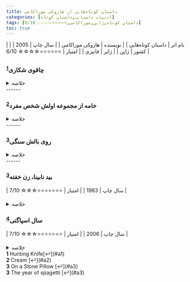 ```yaml
---
title: داستان‌ کوتاه‌هایی از هاروکی موراکامی
categories: [ادبیات داستانی,داستان کوتاه]
tags: [داستان کوتاه,ژاپن,موراکامی,⭐⭐⭐⭐⭐⭐☆☆☆☆ 6/10]
toc: true
---
```



| نام اثر | داستان‌ کوتاه‌هایی |
| نویسنده | هاروکی موراکامی |
| سال چاپ | 2005 |
| کشور | ژاپن |
| ژانر | فانتزی |
| امتیاز | ⭐⭐⭐⭐⭐⭐☆☆☆☆ 6/10 |



### چاقوی شکاری<sup id="a1">[1](#f1)</sup>
<details>
  <summary>خلاصه</summary>

در داستان سوم که عنوان کتاب (چاقوی شکاری) هم از آن برگرفته شده است، نویسنده به روح و روان یک جوان معلول آمریکایی رخنه می‌کند تا موقعیت او در جامعه سرمایه‌داری را به چالش بکشد. از منظر نویسنده، افرادی مانند شخصیت جوان و معلول در داستان چاقوی شکاری، نقشی در جامعه مصرف گرای غرب ندارند و بیشتر به عنوان موجودی که تماشاگر زندگی در این شرایط خاص است زندگی می‌گذراند. او انگیزه‌ای برای فعالیت‌های اجتماعی ندارد و برای گذران وقت به گوشه‌ای دنج پناه آورده است. نگاه فرا واقعی و سورئالیستی که این جوان معلول نسبت به جهان پیرامونش دارد، تا حدودی بازتاب دهنده روحیه منزوی و مالیخولیایی اوست. جوان معلول در توصیف تصورات و رویای خود می‌گوید: چاقوی تیزی به نرمه سرم فرو رفته، همان‌جا که خاطرات هستند. تا ته فرو رفته. دردم نمی‌آید، یا رویم سنگینی نمی‌کند، فقط همان جا فرو رفته. و من کناری ایستاده‌ام و چنان به این صحنه نگاه می‌کنم که انگار برای یکی دیگر اتفاق افتاده. می‌خواهم یکی آن را بیرون بکشد، ولی کسی نمی‌داند چاقوی توی کله‌ام فرو رفته. به فکر آنم که خودم درش بیاورم، اما دستم بهش نمی‌رسد. چیز عجیبی است. می‌توانم به خودم چاقو بزنم، اما نمی‌توانم چاقو را بیرون بکشم. بعد همه چیز بنا می‌کند به محو شدن. من هم شروع می‌کنم به محو شدن. فقط چاقو سر جایش هست تا ابد. مثل استخوان جانوری ما قبل تاریخ در ساحل. رویای من این جوری است.

استیونز: سرپیشخدمت وفادار و حرفه‌ای که به خدمت لرد دارلینگتون مشغول است. داستان از دیدگاه او روایت می‌شود و بخش عمده‌ای از رمان به تأملات او درباره گذشته و خدماتش می‌پردازد.

لرد دارلینگتون: ارباب استیونز و صاحب عمارت دارلینگتون هال. او فردی با عقاید سیاسی است که در دوران بین دو جنگ جهانی به فعالیت‌های سیاسی اشتباه و جنجالی می‌پردازد.

خانم کنتون: سرخانه‌دار سابق دارلینگتون هال که روابط پیچیده‌ای با استیونز دارد. او فردی باهوش و مستقل است که به دلیل اختلافات با استیونز و تصمیمات شخصی، دارلینگتون هال را ترک می‌کند.

آقای فارادی: مالک جدید دارلینگتون هال پس از لرد دارلینگتون. او آمریکایی است و رفتار دوستانه‌تری نسبت به استیونز دارد.

آقای لوئیس: یک سیاستمدار آمریکایی که در کنفرانس‌های برگزار شده در دارلینگتون هال شرکت می‌کند. او به لرد دارلینگتون شک دارد و دیدگاه‌های متفاوتی درباره مسائل سیاسی دارد.

دوپونت و کاردینال: دو سیاستمدار فرانسوی که در کنفرانس‌های دارلینگتون هال شرکت می‌کنند و نشان‌دهنده تنش‌های سیاسی اروپا در دوره بین دو جنگ جهانی هستند.

پدر استیونز: پیشخدمت ارشد سابق دارلینگتون هال که در اوایل داستان به خدمت مشغول است. او نماد تعهد و وفاداری به کار است و تأثیر عمیقی بر استیونز دارد.

آقای و آقایان تیلور: زوج آمریکایی که بعد از جنگ جهانی دوم به عنوان بازدیدکنندگان به دارلینگتون هال می‌آیند و تعاملاتشان با استیونز نشان‌دهنده تغییرات فرهنگی و اجتماعی پس از جنگ است.

آقای ریگان: سیاستمدار ایرلندی که در کنفرانس‌های دارلینگتون هال شرکت می‌کند و دیدگاه‌های مستقلی دارد.
</details>
------

### خامه از مجموعه اولش شخص مفرد<sup id="a2">[2](#f2)</sup>
<details>
  <summary>خلاصه</summary>

راوی اول شخص دعوت ناگهانی یکی از آشنایان قدیمی به رسیتال پیانو را می پذیرد. در یک بعد از ظهر یکشنبه در ماه نوامبر، او به سالن رسیتال، واقع در بالای کوهی در کوبه، سفر می کند. وقتی او می رسد، دروازه قفل است و پارکینگ خالی است. هیچ کس پاسخ نمی دهد و به نظر می رسد هیچ نشانه ای از برگزاری یک رسیتال وجود ندارد. پس از بازنشستگی به پارک کوچکی در آن نزدیکی، او بعداً با پیرمردی ملاقات می کند که از او التماس می کند دایره ای را تجسم کند که مراکز زیادی دارد اما محیطی ندارد. مرد به او می‌گوید که وقتی بالاخره به چیزهای دشواری دست یافتی، مثلاً به درک چیزی که قبلاً نمی‌توانستی، آن را به کرم زندگیت تبدیل کردی، کرم دولاکرم. راوی بار دیگر چشمانش را می بندد و سعی می کند چنین دایره ای را تجسم کند اما نمی تواند. با باز کردن چشمانش متوجه می شود که پیرمرد ناپدید شده است. راوی ماجرا را برای یکی از دوستانش بازگو می کند و تلاش می کند تا اندیشه های پیرمرد را درک کند.
</details>
------

### روی بالش سنگی<sup id="a3">[3](#f3)</sup>
<details>
  <summary>خلاصه</summary>

مردی دوران نوزده سالگی خود را به یاد می آورد که با یک شاعر تانکا رابطه جنسی برقرار کرد.
</details>
------

### بید نابینا، زن خفته<sup id="a3">[3](#f3)</sup>

| سال چاپ | 1983  |
| امتیاز | ⭐⭐⭐⭐⭐⭐⭐☆☆☆ 7/10 |

<details>
  <summary>خلاصه</summary>

یک راوی بزرگسال ناشناس و پسر عموی نوجوان کوچکترش منتظر اتوبوس هستند تا آنها را به بیمارستان برساند تا پسرخاله بتواند مشکل گوشش را معاینه کند، بیماری که او از جوانی به دلیل اصابت توپ بیسبال به گوشش داشته است. . در حین انتظار، پسرعمویی با جزییات در مورد ساعت مچی راوی تحقیق می کند. اتوبوس سواری آن‌ها را از میان زمین‌های تپه‌ای زیادی می‌برد و به راوی فرصت می‌دهد تا درباره چگونگی رابطه‌اش با پسر عمویش فکر کند. 
پسر عمویش به پیش دکتر می‌رود و و راوی در کافه‌ای نزدیک آنجا به انتظار می‌نشیند و به یاد خاطراتش می‌افتد.

در حالی که راوی در دبیرستان بود، او و دوستش به ملاقات دوست دختر دوستش در بیمارستان رفتند که یکی از دنده‌هایش را عمل می‌کرد. پس از عمل، دوست دختر روایت-شعری در مورد زنی می گوید که بی نهایت می خوابد، زیرا "بید کور" مگس‌های خود را می فرستد تا گرده‌ها را به گوش او ببرند، داخلش را سوراخ کنند و او را بخوابانند. در نهایت، این مگس ها با وجود تلاش مرد جوانی برای نجات زن، گوشت زن را از داخل می خورند.

پس از بازگشت پسر عمو از معاینه، دو پسر عمو ناهار می خورند. وقتی آنها در مورد بیماری پسر عمو صحبت می کنند و اینکه احتمالاً تا آخر عمر او را تحت تأثیر قرار می دهد، او می گوید که به خط فیلم فکر می کند: "نگران نباش. اگر توانستی چند سرخپوست را تشخیص بدهی، به این معنی است که آنجا نیستند. این را موقعی به یاد می‌آورد که کسی در مورد گوش هایش با او همدردی می کند، از فیلم فورت آپاچی. با نزدیک شدن اتوبوسی که آنها را به خانه می برد، راوی شروع به رویاپردازی می کند که چگونه او و دوستش سال ها پیش در مورد هدیه دادن شکلات به دوست دختر دوستش بی توجه بودند. وقتی دوباره بتواند به وضوح فکر کند، به پسر عمویش می گوید: "حالم خوب است."
</details>

### سال اسپاگتی<sup id="a4">[4](#f4)</sup>

| سال چاپ | 2006  |
| امتیاز | ⭐⭐⭐⭐⭐⭐⭐☆☆☆ 7/10 |

<details>
  <summary>خلاصه</summary>
  سال 1971 سالی بود که شخصی برای پختن اسپاگتی زندگی کرد. آنها ظروف مخصوص آشپزی را از یک فروشگاه تخصصی وسایل آشپزی و انواع ادویه ها را از فروشگاه های پذیرایی برای خارجی ها خریداری کردند. انواع ماکارونی و گوجه فرنگی هم خریدند. هر روز روز اسپاگتی بود و هر هفته هفته اسپاگتی.

آنها همیشه اسپاگتی را به تنهایی می خوردند، زیرا متقاعد شده بودند که این اسپاگتی بهترین طعم را دارد.

هر بار که روی یک بشقاب اسپاگتی نشستند. آنها احساس می کردند که کسی در خانه آنها را می زند. آنها همیشه تصور می کردند که یک فرد متفاوت است. گاهی اوقات، یک عاشق قدیمی بود. گاهی اوقات این یک غریبه یا یک نسخه گذشته از خودشان بود. زمانی یک دوست قدیمی، ویلیام هولدن، با جنیفر جونز روی بازویش بود.

هیچ کس هیچ وقت در را نکوبید.

هر فصل آن سال اسپاگتی می پختند که انگار یک عمل انتقام جویانه بود.

یک بعدازظهر در دسامبر 1971، تلفن زنگ می خورد. دختری است که در مورد یکی از دوستان قدیمی خود می پرسد. او می خواهد بداند او کجا زندگی می کند. اسپاگتی پز می گوید آنها نمی دانند و مدت زیادی است که او را ندیده اند. این یک دروغ است. در حالی که آنها آنها را ندیده اند، می دانند کجا زندگی می کنند. اما اسپاگتی پز نمی خواهد در کار دیگران دخالت کند. دختر تلفنی سعی می کند اطلاعات بیشتری کسب کند. اسپاگتی پز به او می گوید که در وسط پختن اسپاگتی هستند. آنها نیستند؛ روی مبل دراز کشیده اند

آنها تصور می کنند که در حال پختن اسپاگتی هستند و به دختر می گویند که نمی توانند صحبت کنند زیرا نمی توانند اسپاگتی را خراب کنند. دختر می پرسد برای کی می سازند؟ اسپاگتی پز می گوید خودشان می خورند. دختر به اسپاگتی پز می گوید که به پول نیاز دارد و این دوست پسر سابقش است که به او مدیون است. اسپاگتی‌پز می‌گوید که باید از اسپاگتی‌های خود مراقبت کنند. دختر تلفن را قطع می کند. اسپاگتی پز روی مبل دراز کشیده و به سقف خیره شده است. آنها به خاطر کمک نکردن به او کمی احساس گناه می کنند. اسپاگتی پز نمی خواست درگیر شود. به همین دلیل است که آن‌ها به تنهایی اسپاگتی زیادی می‌پختند—تا هرگز درگیر مسائل نباشند.

اسپاگتی‌پز تعجب می‌کند که آیا ایتالیایی‌ها می‌دانستند وقتی گندم صادر می‌کنند، واقعاً تنهایی را صادر می‌کنند.
</details>
<b id="f1">1</b> <span class="footnote">Hunting Knife</span>[↩](#a1)
<br><b id="f2">2</b> <span class="footnote">Cream</span> [↩](#a2)
<br><b id="f3">3</b> <span class="footnote">On a Stone Pillow</span> [↩](#a3)
<br><b id="f3">3</b> <span class="footnote">The year of spagetti</span> [↩](#a3)